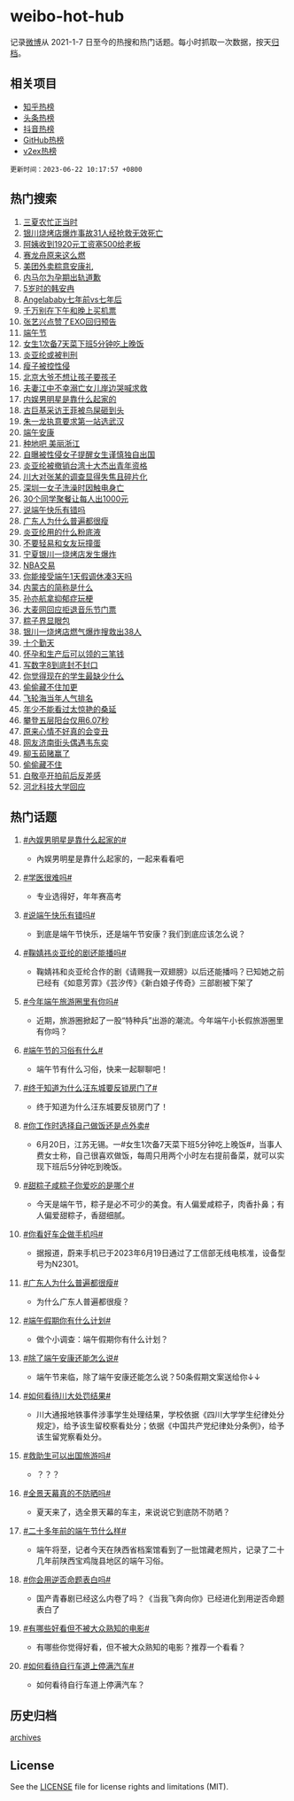 # weibo-hot-hub

记录[微博](https://www.weibo.com)从 2021-1-7 日至今的热搜和热门话题。每小时抓取一次数据，按天[归档](archives)。

## 相关项目

- [知乎热榜](https://github.com/lonnyzhang423/zhihu-hot-hub)
- [头条热榜](https://github.com/lonnyzhang423/toutiao-hot-hub)
- [抖音热榜](https://github.com/lonnyzhang423/douyin-hot-hub)
- [GitHub热榜](https://github.com/lonnyzhang423/github-hot-hub)
- [v2ex热榜](https://github.com/lonnyzhang423/v2ex-hot-hub)


`更新时间：2023-06-22 10:17:57 +0800`

## 热门搜索

1. [三夏农忙正当时](https://m.weibo.cn/search?containerid=100103type%3D1%26t%3D10%26q%3D%23%E4%B8%89%E5%A4%8F%E5%86%9C%E5%BF%99%E6%AD%A3%E5%BD%93%E6%97%B6%23&stream_entry_id=51&isnewpage=1&extparam=seat%3D1%26c_type%3D51%26dgr%3D0%26cate%3D10103%26pos%3D0%26stream_entry_id%3D51%26filter_type%3Drealtimehot%26display_time%3D1687400275%26pre_seqid%3D1687400275842027195114&luicode=10000011&lfid=106003type%253D25%2526t%253D3%2526disable_hot%253D1%2526filter_type%253Drealtimehot)
1. [银川烧烤店爆炸事故31人经抢救无效死亡](https://m.weibo.cn/search?containerid=100103type%3D1%26t%3D10%26q%3D%23%E9%93%B6%E5%B7%9D%E7%83%A7%E7%83%A4%E5%BA%97%E7%88%86%E7%82%B8%E4%BA%8B%E6%95%8531%E4%BA%BA%E7%BB%8F%E6%8A%A2%E6%95%91%E6%97%A0%E6%95%88%E6%AD%BB%E4%BA%A1%23&stream_entry_id=31&isnewpage=1&extparam=seat%3D1%26stream_entry_id%3D31%26flag%3D1%26dgr%3D0%26pos%3D0%26c_type%3D31%26band_rank%3D1%26lcate%3D5001%26cate%3D5001%26q%3D%2523%25E9%2593%25B6%25E5%25B7%259D%25E7%2583%25A7%25E7%2583%25A4%25E5%25BA%2597%25E7%2588%2586%25E7%2582%25B8%25E4%25BA%258B%25E6%2595%258531%25E4%25BA%25BA%25E7%25BB%258F%25E6%258A%25A2%25E6%2595%2591%25E6%2597%25A0%25E6%2595%2588%25E6%25AD%25BB%25E4%25BA%25A1%2523%26realpos%3D1%26filter_type%3Drealtimehot%26display_time%3D1687400275%26pre_seqid%3D1687400275842027195114&luicode=10000011&lfid=106003type%253D25%2526t%253D3%2526disable_hot%253D1%2526filter_type%253Drealtimehot)
1. [阿姨收到1920元工资塞500给老板](https://m.weibo.cn/search?containerid=100103type%3D1%26t%3D10%26q%3D%23%E9%98%BF%E5%A7%A8%E6%94%B6%E5%88%B01920%E5%85%83%E5%B7%A5%E8%B5%84%E5%A1%9E500%E7%BB%99%E8%80%81%E6%9D%BF%23&stream_entry_id=31&isnewpage=1&extparam=seat%3D1%26stream_entry_id%3D31%26flag%3D32768%26dgr%3D0%26pos%3D1%26c_type%3D31%26band_rank%3D2%26lcate%3D5001%26cate%3D5001%26q%3D%2523%25E9%2598%25BF%25E5%25A7%25A8%25E6%2594%25B6%25E5%2588%25B01920%25E5%2585%2583%25E5%25B7%25A5%25E8%25B5%2584%25E5%25A1%259E500%25E7%25BB%2599%25E8%2580%2581%25E6%259D%25BF%2523%26realpos%3D2%26filter_type%3Drealtimehot%26display_time%3D1687400275%26pre_seqid%3D1687400275842027195114&luicode=10000011&lfid=106003type%253D25%2526t%253D3%2526disable_hot%253D1%2526filter_type%253Drealtimehot)
1. [赛龙舟原来这么燃](https://m.weibo.cn/search?containerid=100103type%3D1%26t%3D10%26q%3D%23%E8%B5%9B%E9%BE%99%E8%88%9F%E5%8E%9F%E6%9D%A5%E8%BF%99%E4%B9%88%E7%87%83%23&stream_entry_id=31&isnewpage=1&extparam=seat%3D1%26stream_entry_id%3D31%26flag%3D0%26dgr%3D0%26pos%3D2%26c_type%3D31%26band_rank%3D3%26lcate%3D5001%26cate%3D5001%26q%3D%2523%25E8%25B5%259B%25E9%25BE%2599%25E8%2588%259F%25E5%258E%259F%25E6%259D%25A5%25E8%25BF%2599%25E4%25B9%2588%25E7%2587%2583%2523%26realpos%3D3%26filter_type%3Drealtimehot%26display_time%3D1687400275%26pre_seqid%3D1687400275842027195114&luicode=10000011&lfid=106003type%253D25%2526t%253D3%2526disable_hot%253D1%2526filter_type%253Drealtimehot)
1. [美团外卖粽意安康礼](https://m.weibo.cn/search?containerid=100103type%3D1%26t%3D10%26q%3D%23%E7%BE%8E%E5%9B%A2%E5%A4%96%E5%8D%96%E7%B2%BD%E6%84%8F%E5%AE%89%E5%BA%B7%E7%A4%BC%23&stream_entry_id=31&isnewpage=1&extparam=seat%3D1%26dgr%3D0%26filter_type%3Drealtimehot%26stream_entry_id%3D31%26topic_ad%3D1%26is_ad_pos%3D1%26c_type%3D31%26band_rank%3D4%26lcate%3D5001%26adid%3D193749%26q%3D%2523%25E7%25BE%258E%25E5%259B%25A2%25E5%25A4%2596%25E5%258D%2596%25E7%25B2%25BD%25E6%2584%258F%25E5%25AE%2589%25E5%25BA%25B7%25E7%25A4%25BC%2523%26cate%3D5001%26pos%3D3%26display_time%3D1687400275%26pre_seqid%3D1687400275842027195114&luicode=10000011&lfid=106003type%253D25%2526t%253D3%2526disable_hot%253D1%2526filter_type%253Drealtimehot)
1. [内马尔为孕期出轨道歉](https://m.weibo.cn/search?containerid=100103type%3D1%26t%3D10%26q%3D%23%E5%86%85%E9%A9%AC%E5%B0%94%E4%B8%BA%E5%AD%95%E6%9C%9F%E5%87%BA%E8%BD%A8%E9%81%93%E6%AD%89%23&stream_entry_id=31&isnewpage=1&extparam=seat%3D1%26stream_entry_id%3D31%26flag%3D2%26dgr%3D0%26pos%3D4%26c_type%3D31%26band_rank%3D4%26lcate%3D5001%26cate%3D5001%26q%3D%2523%25E5%2586%2585%25E9%25A9%25AC%25E5%25B0%2594%25E4%25B8%25BA%25E5%25AD%2595%25E6%259C%259F%25E5%2587%25BA%25E8%25BD%25A8%25E9%2581%2593%25E6%25AD%2589%2523%26realpos%3D4%26filter_type%3Drealtimehot%26display_time%3D1687400275%26pre_seqid%3D1687400275842027195114&luicode=10000011&lfid=106003type%253D25%2526t%253D3%2526disable_hot%253D1%2526filter_type%253Drealtimehot)
1. [5岁时的韩安冉](https://m.weibo.cn/search?containerid=100103type%3D1%26t%3D10%26q%3D%235%E5%B2%81%E6%97%B6%E7%9A%84%E9%9F%A9%E5%AE%89%E5%86%89%23&stream_entry_id=31&isnewpage=1&extparam=seat%3D1%26stream_entry_id%3D31%26flag%3D1%26dgr%3D0%26pos%3D5%26c_type%3D31%26band_rank%3D5%26lcate%3D5001%26cate%3D5001%26q%3D%25235%25E5%25B2%2581%25E6%2597%25B6%25E7%259A%2584%25E9%259F%25A9%25E5%25AE%2589%25E5%2586%2589%2523%26realpos%3D5%26filter_type%3Drealtimehot%26display_time%3D1687400275%26pre_seqid%3D1687400275842027195114&luicode=10000011&lfid=106003type%253D25%2526t%253D3%2526disable_hot%253D1%2526filter_type%253Drealtimehot)
1. [Angelababy七年前vs七年后](https://m.weibo.cn/search?containerid=100103type%3D1%26t%3D10%26q%3D%23Angelababy%E4%B8%83%E5%B9%B4%E5%89%8Dvs%E4%B8%83%E5%B9%B4%E5%90%8E%23&stream_entry_id=31&isnewpage=1&extparam=seat%3D1%26stream_entry_id%3D31%26flag%3D0%26dgr%3D0%26pos%3D6%26c_type%3D31%26band_rank%3D6%26lcate%3D5001%26cate%3D5001%26q%3D%2523Angelababy%25E4%25B8%2583%25E5%25B9%25B4%25E5%2589%258Dvs%25E4%25B8%2583%25E5%25B9%25B4%25E5%2590%258E%2523%26realpos%3D6%26filter_type%3Drealtimehot%26display_time%3D1687400275%26pre_seqid%3D1687400275842027195114&luicode=10000011&lfid=106003type%253D25%2526t%253D3%2526disable_hot%253D1%2526filter_type%253Drealtimehot)
1. [千万别在下午和晚上买机票](https://m.weibo.cn/search?containerid=100103type%3D1%26t%3D10%26q%3D%23%E5%8D%83%E4%B8%87%E5%88%AB%E5%9C%A8%E4%B8%8B%E5%8D%88%E5%92%8C%E6%99%9A%E4%B8%8A%E4%B9%B0%E6%9C%BA%E7%A5%A8%23&stream_entry_id=31&isnewpage=1&extparam=seat%3D1%26stream_entry_id%3D31%26flag%3D2%26dgr%3D0%26pos%3D7%26c_type%3D31%26band_rank%3D7%26lcate%3D5001%26cate%3D5001%26q%3D%2523%25E5%258D%2583%25E4%25B8%2587%25E5%2588%25AB%25E5%259C%25A8%25E4%25B8%258B%25E5%258D%2588%25E5%2592%258C%25E6%2599%259A%25E4%25B8%258A%25E4%25B9%25B0%25E6%259C%25BA%25E7%25A5%25A8%2523%26realpos%3D7%26filter_type%3Drealtimehot%26display_time%3D1687400275%26pre_seqid%3D1687400275842027195114&luicode=10000011&lfid=106003type%253D25%2526t%253D3%2526disable_hot%253D1%2526filter_type%253Drealtimehot)
1. [张艺兴点赞了EXO回归预告](https://m.weibo.cn/search?containerid=100103type%3D1%26t%3D10%26q%3D%23%E5%BC%A0%E8%89%BA%E5%85%B4%E7%82%B9%E8%B5%9E%E4%BA%86EXO%E5%9B%9E%E5%BD%92%E9%A2%84%E5%91%8A%23&stream_entry_id=31&isnewpage=1&extparam=seat%3D1%26stream_entry_id%3D31%26flag%3D1%26dgr%3D0%26pos%3D8%26c_type%3D31%26band_rank%3D8%26lcate%3D5001%26cate%3D5001%26q%3D%2523%25E5%25BC%25A0%25E8%2589%25BA%25E5%2585%25B4%25E7%2582%25B9%25E8%25B5%259E%25E4%25BA%2586EXO%25E5%259B%259E%25E5%25BD%2592%25E9%25A2%2584%25E5%2591%258A%2523%26realpos%3D8%26filter_type%3Drealtimehot%26display_time%3D1687400275%26pre_seqid%3D1687400275842027195114&luicode=10000011&lfid=106003type%253D25%2526t%253D3%2526disable_hot%253D1%2526filter_type%253Drealtimehot)
1. [端午节](https://m.weibo.cn/search?containerid=100103type%3D1%26t%3D10%26q%3D%E7%AB%AF%E5%8D%88%E8%8A%82&stream_entry_id=31&isnewpage=1&extparam=seat%3D1%26stream_entry_id%3D31%26flag%3D16%26dgr%3D0%26pos%3D9%26c_type%3D31%26band_rank%3D9%26lcate%3D5001%26cate%3D5001%26q%3D%25E7%25AB%25AF%25E5%258D%2588%25E8%258A%2582%26realpos%3D9%26filter_type%3Drealtimehot%26display_time%3D1687400275%26pre_seqid%3D1687400275842027195114&luicode=10000011&lfid=106003type%253D25%2526t%253D3%2526disable_hot%253D1%2526filter_type%253Drealtimehot)
1. [女生1次备7天菜下班5分钟吃上晚饭](https://m.weibo.cn/search?containerid=100103type%3D1%26t%3D10%26q%3D%23%E5%A5%B3%E7%94%9F1%E6%AC%A1%E5%A4%877%E5%A4%A9%E8%8F%9C%E4%B8%8B%E7%8F%AD5%E5%88%86%E9%92%9F%E5%90%83%E4%B8%8A%E6%99%9A%E9%A5%AD%23&stream_entry_id=31&isnewpage=1&extparam=seat%3D1%26stream_entry_id%3D31%26flag%3D2%26dgr%3D0%26pos%3D10%26c_type%3D31%26band_rank%3D10%26lcate%3D5001%26cate%3D5001%26q%3D%2523%25E5%25A5%25B3%25E7%2594%259F1%25E6%25AC%25A1%25E5%25A4%25877%25E5%25A4%25A9%25E8%258F%259C%25E4%25B8%258B%25E7%258F%25AD5%25E5%2588%2586%25E9%2592%259F%25E5%2590%2583%25E4%25B8%258A%25E6%2599%259A%25E9%25A5%25AD%2523%26realpos%3D10%26filter_type%3Drealtimehot%26display_time%3D1687400275%26pre_seqid%3D1687400275842027195114&luicode=10000011&lfid=106003type%253D25%2526t%253D3%2526disable_hot%253D1%2526filter_type%253Drealtimehot)
1. [炎亚纶或被判刑](https://m.weibo.cn/search?containerid=100103type%3D1%26t%3D10%26q%3D%23%E7%82%8E%E4%BA%9A%E7%BA%B6%E6%88%96%E8%A2%AB%E5%88%A4%E5%88%91%23&stream_entry_id=31&isnewpage=1&extparam=seat%3D1%26stream_entry_id%3D31%26flag%3D2%26dgr%3D0%26pos%3D11%26c_type%3D31%26band_rank%3D11%26lcate%3D5001%26cate%3D5001%26q%3D%2523%25E7%2582%258E%25E4%25BA%259A%25E7%25BA%25B6%25E6%2588%2596%25E8%25A2%25AB%25E5%2588%25A4%25E5%2588%2591%2523%26realpos%3D11%26filter_type%3Drealtimehot%26display_time%3D1687400275%26pre_seqid%3D1687400275842027195114&luicode=10000011&lfid=106003type%253D25%2526t%253D3%2526disable_hot%253D1%2526filter_type%253Drealtimehot)
1. [瘦子被控性侵](https://m.weibo.cn/search?containerid=100103type%3D1%26t%3D10%26q%3D%23%E7%98%A6%E5%AD%90%E8%A2%AB%E6%8E%A7%E6%80%A7%E4%BE%B5%23&stream_entry_id=31&isnewpage=1&extparam=seat%3D1%26stream_entry_id%3D31%26flag%3D2%26dgr%3D0%26pos%3D12%26c_type%3D31%26band_rank%3D12%26lcate%3D5001%26cate%3D5001%26q%3D%2523%25E7%2598%25A6%25E5%25AD%2590%25E8%25A2%25AB%25E6%258E%25A7%25E6%2580%25A7%25E4%25BE%25B5%2523%26realpos%3D12%26filter_type%3Drealtimehot%26display_time%3D1687400275%26pre_seqid%3D1687400275842027195114&luicode=10000011&lfid=106003type%253D25%2526t%253D3%2526disable_hot%253D1%2526filter_type%253Drealtimehot)
1. [北京大爷不想让孩子要孩子](https://m.weibo.cn/search?containerid=100103type%3D1%26t%3D10%26q%3D%23%E5%8C%97%E4%BA%AC%E5%A4%A7%E7%88%B7%E4%B8%8D%E6%83%B3%E8%AE%A9%E5%AD%A9%E5%AD%90%E8%A6%81%E5%AD%A9%E5%AD%90%23&stream_entry_id=31&isnewpage=1&extparam=seat%3D1%26stream_entry_id%3D31%26flag%3D2%26dgr%3D0%26pos%3D13%26c_type%3D31%26band_rank%3D13%26lcate%3D5001%26cate%3D5001%26q%3D%2523%25E5%258C%2597%25E4%25BA%25AC%25E5%25A4%25A7%25E7%2588%25B7%25E4%25B8%258D%25E6%2583%25B3%25E8%25AE%25A9%25E5%25AD%25A9%25E5%25AD%2590%25E8%25A6%2581%25E5%25AD%25A9%25E5%25AD%2590%2523%26realpos%3D13%26filter_type%3Drealtimehot%26display_time%3D1687400275%26pre_seqid%3D1687400275842027195114&luicode=10000011&lfid=106003type%253D25%2526t%253D3%2526disable_hot%253D1%2526filter_type%253Drealtimehot)
1. [夫妻江中不幸溺亡女儿岸边哭喊求救](https://m.weibo.cn/search?containerid=100103type%3D1%26t%3D10%26q%3D%23%E5%A4%AB%E5%A6%BB%E6%B1%9F%E4%B8%AD%E4%B8%8D%E5%B9%B8%E6%BA%BA%E4%BA%A1%E5%A5%B3%E5%84%BF%E5%B2%B8%E8%BE%B9%E5%93%AD%E5%96%8A%E6%B1%82%E6%95%91%23&stream_entry_id=31&isnewpage=1&extparam=seat%3D1%26stream_entry_id%3D31%26flag%3D0%26dgr%3D0%26pos%3D14%26c_type%3D31%26band_rank%3D14%26lcate%3D5001%26cate%3D5001%26q%3D%2523%25E5%25A4%25AB%25E5%25A6%25BB%25E6%25B1%259F%25E4%25B8%25AD%25E4%25B8%258D%25E5%25B9%25B8%25E6%25BA%25BA%25E4%25BA%25A1%25E5%25A5%25B3%25E5%2584%25BF%25E5%25B2%25B8%25E8%25BE%25B9%25E5%2593%25AD%25E5%2596%258A%25E6%25B1%2582%25E6%2595%2591%2523%26realpos%3D14%26filter_type%3Drealtimehot%26display_time%3D1687400275%26pre_seqid%3D1687400275842027195114&luicode=10000011&lfid=106003type%253D25%2526t%253D3%2526disable_hot%253D1%2526filter_type%253Drealtimehot)
1. [内娱男明星是靠什么起家的](https://m.weibo.cn/search?containerid=100103type%3D1%26t%3D10%26q%3D%23%E5%86%85%E5%A8%B1%E7%94%B7%E6%98%8E%E6%98%9F%E6%98%AF%E9%9D%A0%E4%BB%80%E4%B9%88%E8%B5%B7%E5%AE%B6%E7%9A%84%23&stream_entry_id=31&isnewpage=1&extparam=seat%3D1%26stream_entry_id%3D31%26flag%3D0%26dgr%3D0%26pos%3D15%26c_type%3D31%26band_rank%3D15%26lcate%3D5001%26cate%3D5001%26q%3D%2523%25E5%2586%2585%25E5%25A8%25B1%25E7%2594%25B7%25E6%2598%258E%25E6%2598%259F%25E6%2598%25AF%25E9%259D%25A0%25E4%25BB%2580%25E4%25B9%2588%25E8%25B5%25B7%25E5%25AE%25B6%25E7%259A%2584%2523%26realpos%3D15%26filter_type%3Drealtimehot%26display_time%3D1687400275%26pre_seqid%3D1687400275842027195114&luicode=10000011&lfid=106003type%253D25%2526t%253D3%2526disable_hot%253D1%2526filter_type%253Drealtimehot)
1. [古巨基采访王菲被鸟屎砸到头](https://m.weibo.cn/search?containerid=100103type%3D1%26t%3D10%26q%3D%23%E5%8F%A4%E5%B7%A8%E5%9F%BA%E9%87%87%E8%AE%BF%E7%8E%8B%E8%8F%B2%E8%A2%AB%E9%B8%9F%E5%B1%8E%E7%A0%B8%E5%88%B0%E5%A4%B4%23&stream_entry_id=31&isnewpage=1&extparam=seat%3D1%26stream_entry_id%3D31%26flag%3D0%26dgr%3D0%26pos%3D16%26c_type%3D31%26band_rank%3D16%26lcate%3D5001%26cate%3D5001%26q%3D%2523%25E5%258F%25A4%25E5%25B7%25A8%25E5%259F%25BA%25E9%2587%2587%25E8%25AE%25BF%25E7%258E%258B%25E8%258F%25B2%25E8%25A2%25AB%25E9%25B8%259F%25E5%25B1%258E%25E7%25A0%25B8%25E5%2588%25B0%25E5%25A4%25B4%2523%26realpos%3D16%26filter_type%3Drealtimehot%26display_time%3D1687400275%26pre_seqid%3D1687400275842027195114&luicode=10000011&lfid=106003type%253D25%2526t%253D3%2526disable_hot%253D1%2526filter_type%253Drealtimehot)
1. [朱一龙执意要求第一站选武汉](https://m.weibo.cn/search?containerid=100103type%3D1%26t%3D10%26q%3D%23%E6%9C%B1%E4%B8%80%E9%BE%99%E6%89%A7%E6%84%8F%E8%A6%81%E6%B1%82%E7%AC%AC%E4%B8%80%E7%AB%99%E9%80%89%E6%AD%A6%E6%B1%89%23&stream_entry_id=31&isnewpage=1&extparam=seat%3D1%26stream_entry_id%3D31%26flag%3D1%26dgr%3D0%26pos%3D17%26c_type%3D31%26band_rank%3D17%26lcate%3D5001%26cate%3D5001%26q%3D%2523%25E6%259C%25B1%25E4%25B8%2580%25E9%25BE%2599%25E6%2589%25A7%25E6%2584%258F%25E8%25A6%2581%25E6%25B1%2582%25E7%25AC%25AC%25E4%25B8%2580%25E7%25AB%2599%25E9%2580%2589%25E6%25AD%25A6%25E6%25B1%2589%2523%26realpos%3D17%26filter_type%3Drealtimehot%26display_time%3D1687400275%26pre_seqid%3D1687400275842027195114&luicode=10000011&lfid=106003type%253D25%2526t%253D3%2526disable_hot%253D1%2526filter_type%253Drealtimehot)
1. [端午安康](https://m.weibo.cn/search?containerid=100103type%3D1%26t%3D10%26q%3D%E7%AB%AF%E5%8D%88%E5%AE%89%E5%BA%B7&stream_entry_id=31&isnewpage=1&extparam=seat%3D1%26stream_entry_id%3D31%26flag%3D0%26dgr%3D0%26pos%3D18%26c_type%3D31%26band_rank%3D18%26lcate%3D5001%26cate%3D5001%26q%3D%25E7%25AB%25AF%25E5%258D%2588%25E5%25AE%2589%25E5%25BA%25B7%26realpos%3D18%26filter_type%3Drealtimehot%26display_time%3D1687400275%26pre_seqid%3D1687400275842027195114&luicode=10000011&lfid=106003type%253D25%2526t%253D3%2526disable_hot%253D1%2526filter_type%253Drealtimehot)
1. [种地吧 美丽浙江](https://m.weibo.cn/search?containerid=100103type%3D1%26t%3D10%26q%3D%E7%A7%8D%E5%9C%B0%E5%90%A7+%E7%BE%8E%E4%B8%BD%E6%B5%99%E6%B1%9F&stream_entry_id=31&isnewpage=1&extparam=seat%3D1%26stream_entry_id%3D31%26flag%3D0%26dgr%3D0%26pos%3D19%26c_type%3D31%26band_rank%3D19%26lcate%3D5001%26cate%3D5001%26q%3D%25E7%25A7%258D%25E5%259C%25B0%25E5%2590%25A7%2520%25E7%25BE%258E%25E4%25B8%25BD%25E6%25B5%2599%25E6%25B1%259F%26realpos%3D19%26filter_type%3Drealtimehot%26display_time%3D1687400275%26pre_seqid%3D1687400275842027195114&luicode=10000011&lfid=106003type%253D25%2526t%253D3%2526disable_hot%253D1%2526filter_type%253Drealtimehot)
1. [自曝被性侵女子提醒女生谨慎独自出国](https://m.weibo.cn/search?containerid=100103type%3D1%26t%3D10%26q%3D%23%E8%87%AA%E6%9B%9D%E8%A2%AB%E6%80%A7%E4%BE%B5%E5%A5%B3%E5%AD%90%E6%8F%90%E9%86%92%E5%A5%B3%E7%94%9F%E8%B0%A8%E6%85%8E%E7%8B%AC%E8%87%AA%E5%87%BA%E5%9B%BD%23&stream_entry_id=31&isnewpage=1&extparam=seat%3D1%26stream_entry_id%3D31%26flag%3D0%26dgr%3D0%26pos%3D20%26c_type%3D31%26band_rank%3D20%26lcate%3D5001%26cate%3D5001%26q%3D%2523%25E8%2587%25AA%25E6%259B%259D%25E8%25A2%25AB%25E6%2580%25A7%25E4%25BE%25B5%25E5%25A5%25B3%25E5%25AD%2590%25E6%258F%2590%25E9%2586%2592%25E5%25A5%25B3%25E7%2594%259F%25E8%25B0%25A8%25E6%2585%258E%25E7%258B%25AC%25E8%2587%25AA%25E5%2587%25BA%25E5%259B%25BD%2523%26realpos%3D20%26filter_type%3Drealtimehot%26display_time%3D1687400275%26pre_seqid%3D1687400275842027195114&luicode=10000011&lfid=106003type%253D25%2526t%253D3%2526disable_hot%253D1%2526filter_type%253Drealtimehot)
1. [炎亚纶被撤销台湾十大杰出青年资格](https://m.weibo.cn/search?containerid=100103type%3D1%26t%3D10%26q%3D%23%E7%82%8E%E4%BA%9A%E7%BA%B6%E8%A2%AB%E6%92%A4%E9%94%80%E5%8F%B0%E6%B9%BE%E5%8D%81%E5%A4%A7%E6%9D%B0%E5%87%BA%E9%9D%92%E5%B9%B4%E8%B5%84%E6%A0%BC%23&stream_entry_id=31&isnewpage=1&extparam=seat%3D1%26stream_entry_id%3D31%26flag%3D2%26dgr%3D0%26pos%3D21%26c_type%3D31%26band_rank%3D21%26lcate%3D5001%26cate%3D5001%26q%3D%2523%25E7%2582%258E%25E4%25BA%259A%25E7%25BA%25B6%25E8%25A2%25AB%25E6%2592%25A4%25E9%2594%2580%25E5%258F%25B0%25E6%25B9%25BE%25E5%258D%2581%25E5%25A4%25A7%25E6%259D%25B0%25E5%2587%25BA%25E9%259D%2592%25E5%25B9%25B4%25E8%25B5%2584%25E6%25A0%25BC%2523%26realpos%3D21%26filter_type%3Drealtimehot%26display_time%3D1687400275%26pre_seqid%3D1687400275842027195114&luicode=10000011&lfid=106003type%253D25%2526t%253D3%2526disable_hot%253D1%2526filter_type%253Drealtimehot)
1. [川大对张某的调查显得失焦且碎片化](https://m.weibo.cn/search?containerid=100103type%3D1%26t%3D10%26q%3D%23%E5%B7%9D%E5%A4%A7%E5%AF%B9%E5%BC%A0%E6%9F%90%E7%9A%84%E8%B0%83%E6%9F%A5%E6%98%BE%E5%BE%97%E5%A4%B1%E7%84%A6%E4%B8%94%E7%A2%8E%E7%89%87%E5%8C%96%23&stream_entry_id=31&isnewpage=1&extparam=seat%3D1%26stream_entry_id%3D31%26flag%3D2%26dgr%3D0%26pos%3D22%26c_type%3D31%26band_rank%3D22%26lcate%3D5001%26cate%3D5001%26q%3D%2523%25E5%25B7%259D%25E5%25A4%25A7%25E5%25AF%25B9%25E5%25BC%25A0%25E6%259F%2590%25E7%259A%2584%25E8%25B0%2583%25E6%259F%25A5%25E6%2598%25BE%25E5%25BE%2597%25E5%25A4%25B1%25E7%2584%25A6%25E4%25B8%2594%25E7%25A2%258E%25E7%2589%2587%25E5%258C%2596%2523%26realpos%3D22%26filter_type%3Drealtimehot%26display_time%3D1687400275%26pre_seqid%3D1687400275842027195114&luicode=10000011&lfid=106003type%253D25%2526t%253D3%2526disable_hot%253D1%2526filter_type%253Drealtimehot)
1. [深圳一女子洗澡时因触电身亡](https://m.weibo.cn/search?containerid=100103type%3D1%26t%3D10%26q%3D%23%E6%B7%B1%E5%9C%B3%E4%B8%80%E5%A5%B3%E5%AD%90%E6%B4%97%E6%BE%A1%E6%97%B6%E5%9B%A0%E8%A7%A6%E7%94%B5%E8%BA%AB%E4%BA%A1%23&stream_entry_id=31&isnewpage=1&extparam=seat%3D1%26stream_entry_id%3D31%26flag%3D0%26dgr%3D0%26pos%3D23%26c_type%3D31%26band_rank%3D23%26lcate%3D5001%26cate%3D5001%26q%3D%2523%25E6%25B7%25B1%25E5%259C%25B3%25E4%25B8%2580%25E5%25A5%25B3%25E5%25AD%2590%25E6%25B4%2597%25E6%25BE%25A1%25E6%2597%25B6%25E5%259B%25A0%25E8%25A7%25A6%25E7%2594%25B5%25E8%25BA%25AB%25E4%25BA%25A1%2523%26realpos%3D23%26filter_type%3Drealtimehot%26display_time%3D1687400275%26pre_seqid%3D1687400275842027195114&luicode=10000011&lfid=106003type%253D25%2526t%253D3%2526disable_hot%253D1%2526filter_type%253Drealtimehot)
1. [30个同学聚餐让每人出1000元](https://m.weibo.cn/search?containerid=100103type%3D1%26t%3D10%26q%3D%2330%E4%B8%AA%E5%90%8C%E5%AD%A6%E8%81%9A%E9%A4%90%E8%AE%A9%E6%AF%8F%E4%BA%BA%E5%87%BA1000%E5%85%83%23&stream_entry_id=31&isnewpage=1&extparam=seat%3D1%26stream_entry_id%3D31%26flag%3D0%26dgr%3D0%26pos%3D24%26c_type%3D31%26band_rank%3D24%26lcate%3D5001%26cate%3D5001%26q%3D%252330%25E4%25B8%25AA%25E5%2590%258C%25E5%25AD%25A6%25E8%2581%259A%25E9%25A4%2590%25E8%25AE%25A9%25E6%25AF%258F%25E4%25BA%25BA%25E5%2587%25BA1000%25E5%2585%2583%2523%26realpos%3D24%26filter_type%3Drealtimehot%26display_time%3D1687400275%26pre_seqid%3D1687400275842027195114&luicode=10000011&lfid=106003type%253D25%2526t%253D3%2526disable_hot%253D1%2526filter_type%253Drealtimehot)
1. [说端午快乐有错吗](https://m.weibo.cn/search?containerid=100103type%3D1%26t%3D10%26q%3D%23%E8%AF%B4%E7%AB%AF%E5%8D%88%E5%BF%AB%E4%B9%90%E6%9C%89%E9%94%99%E5%90%97%23&stream_entry_id=31&isnewpage=1&extparam=seat%3D1%26stream_entry_id%3D31%26flag%3D1%26dgr%3D0%26pos%3D25%26c_type%3D31%26band_rank%3D25%26lcate%3D5001%26cate%3D5001%26q%3D%2523%25E8%25AF%25B4%25E7%25AB%25AF%25E5%258D%2588%25E5%25BF%25AB%25E4%25B9%2590%25E6%259C%2589%25E9%2594%2599%25E5%2590%2597%2523%26realpos%3D25%26filter_type%3Drealtimehot%26display_time%3D1687400275%26pre_seqid%3D1687400275842027195114&luicode=10000011&lfid=106003type%253D25%2526t%253D3%2526disable_hot%253D1%2526filter_type%253Drealtimehot)
1. [广东人为什么普遍都很瘦](https://m.weibo.cn/search?containerid=100103type%3D1%26t%3D10%26q%3D%23%E5%B9%BF%E4%B8%9C%E4%BA%BA%E4%B8%BA%E4%BB%80%E4%B9%88%E6%99%AE%E9%81%8D%E9%83%BD%E5%BE%88%E7%98%A6%23&stream_entry_id=31&isnewpage=1&extparam=seat%3D1%26stream_entry_id%3D31%26flag%3D1%26dgr%3D0%26pos%3D26%26c_type%3D31%26band_rank%3D26%26lcate%3D5001%26cate%3D5001%26q%3D%2523%25E5%25B9%25BF%25E4%25B8%259C%25E4%25BA%25BA%25E4%25B8%25BA%25E4%25BB%2580%25E4%25B9%2588%25E6%2599%25AE%25E9%2581%258D%25E9%2583%25BD%25E5%25BE%2588%25E7%2598%25A6%2523%26realpos%3D26%26filter_type%3Drealtimehot%26display_time%3D1687400275%26pre_seqid%3D1687400275842027195114&luicode=10000011&lfid=106003type%253D25%2526t%253D3%2526disable_hot%253D1%2526filter_type%253Drealtimehot)
1. [炎亚纶用的什么粉底液](https://m.weibo.cn/search?containerid=100103type%3D1%26t%3D10%26q%3D%23%E7%82%8E%E4%BA%9A%E7%BA%B6%E7%94%A8%E7%9A%84%E4%BB%80%E4%B9%88%E7%B2%89%E5%BA%95%E6%B6%B2%23&stream_entry_id=31&isnewpage=1&extparam=seat%3D1%26stream_entry_id%3D31%26flag%3D0%26dgr%3D0%26pos%3D27%26c_type%3D31%26band_rank%3D27%26lcate%3D5001%26cate%3D5001%26q%3D%2523%25E7%2582%258E%25E4%25BA%259A%25E7%25BA%25B6%25E7%2594%25A8%25E7%259A%2584%25E4%25BB%2580%25E4%25B9%2588%25E7%25B2%2589%25E5%25BA%2595%25E6%25B6%25B2%2523%26realpos%3D27%26filter_type%3Drealtimehot%26display_time%3D1687400275%26pre_seqid%3D1687400275842027195114&luicode=10000011&lfid=106003type%253D25%2526t%253D3%2526disable_hot%253D1%2526filter_type%253Drealtimehot)
1. [不要轻易和女友玩撞蛋](https://m.weibo.cn/search?containerid=100103type%3D1%26t%3D10%26q%3D%23%E4%B8%8D%E8%A6%81%E8%BD%BB%E6%98%93%E5%92%8C%E5%A5%B3%E5%8F%8B%E7%8E%A9%E6%92%9E%E8%9B%8B%23&stream_entry_id=31&isnewpage=1&extparam=seat%3D1%26stream_entry_id%3D31%26flag%3D0%26dgr%3D0%26pos%3D28%26c_type%3D31%26band_rank%3D28%26lcate%3D5001%26cate%3D5001%26q%3D%2523%25E4%25B8%258D%25E8%25A6%2581%25E8%25BD%25BB%25E6%2598%2593%25E5%2592%258C%25E5%25A5%25B3%25E5%258F%258B%25E7%258E%25A9%25E6%2592%259E%25E8%259B%258B%2523%26realpos%3D28%26filter_type%3Drealtimehot%26display_time%3D1687400275%26pre_seqid%3D1687400275842027195114&luicode=10000011&lfid=106003type%253D25%2526t%253D3%2526disable_hot%253D1%2526filter_type%253Drealtimehot)
1. [宁夏银川一烧烤店发生爆炸](https://m.weibo.cn/search?containerid=100103type%3D1%26t%3D10%26q%3D%23%E5%AE%81%E5%A4%8F%E9%93%B6%E5%B7%9D%E4%B8%80%E7%83%A7%E7%83%A4%E5%BA%97%E5%8F%91%E7%94%9F%E7%88%86%E7%82%B8%23&stream_entry_id=31&isnewpage=1&extparam=seat%3D1%26stream_entry_id%3D31%26flag%3D0%26dgr%3D0%26pos%3D29%26c_type%3D31%26band_rank%3D29%26lcate%3D5001%26cate%3D5001%26q%3D%2523%25E5%25AE%2581%25E5%25A4%258F%25E9%2593%25B6%25E5%25B7%259D%25E4%25B8%2580%25E7%2583%25A7%25E7%2583%25A4%25E5%25BA%2597%25E5%258F%2591%25E7%2594%259F%25E7%2588%2586%25E7%2582%25B8%2523%26realpos%3D29%26filter_type%3Drealtimehot%26display_time%3D1687400275%26pre_seqid%3D1687400275842027195114&luicode=10000011&lfid=106003type%253D25%2526t%253D3%2526disable_hot%253D1%2526filter_type%253Drealtimehot)
1. [NBA交易](https://m.weibo.cn/search?containerid=100103type%3D1%26t%3D10%26q%3D%23NBA%E4%BA%A4%E6%98%93%23&stream_entry_id=31&isnewpage=1&extparam=seat%3D1%26stream_entry_id%3D31%26flag%3D1%26dgr%3D0%26pos%3D30%26c_type%3D31%26band_rank%3D30%26lcate%3D5001%26cate%3D5001%26q%3D%2523NBA%25E4%25BA%25A4%25E6%2598%2593%2523%26realpos%3D30%26filter_type%3Drealtimehot%26display_time%3D1687400275%26pre_seqid%3D1687400275842027195114&luicode=10000011&lfid=106003type%253D25%2526t%253D3%2526disable_hot%253D1%2526filter_type%253Drealtimehot)
1. [你能接受端午1天假调休凑3天吗](https://m.weibo.cn/search?containerid=100103type%3D1%26t%3D10%26q%3D%23%E4%BD%A0%E8%83%BD%E6%8E%A5%E5%8F%97%E7%AB%AF%E5%8D%881%E5%A4%A9%E5%81%87%E8%B0%83%E4%BC%91%E5%87%913%E5%A4%A9%E5%90%97%23&stream_entry_id=31&isnewpage=1&extparam=seat%3D1%26stream_entry_id%3D31%26flag%3D1%26dgr%3D0%26pos%3D31%26c_type%3D31%26band_rank%3D31%26lcate%3D5001%26cate%3D5001%26q%3D%2523%25E4%25BD%25A0%25E8%2583%25BD%25E6%258E%25A5%25E5%258F%2597%25E7%25AB%25AF%25E5%258D%25881%25E5%25A4%25A9%25E5%2581%2587%25E8%25B0%2583%25E4%25BC%2591%25E5%2587%25913%25E5%25A4%25A9%25E5%2590%2597%2523%26realpos%3D31%26filter_type%3Drealtimehot%26display_time%3D1687400275%26pre_seqid%3D1687400275842027195114&luicode=10000011&lfid=106003type%253D25%2526t%253D3%2526disable_hot%253D1%2526filter_type%253Drealtimehot)
1. [内蒙古的简称是什么](https://m.weibo.cn/search?containerid=100103type%3D1%26t%3D10%26q%3D%23%E5%86%85%E8%92%99%E5%8F%A4%E7%9A%84%E7%AE%80%E7%A7%B0%E6%98%AF%E4%BB%80%E4%B9%88%23&stream_entry_id=31&isnewpage=1&extparam=seat%3D1%26stream_entry_id%3D31%26flag%3D0%26dgr%3D0%26pos%3D32%26c_type%3D31%26band_rank%3D32%26lcate%3D5001%26cate%3D5001%26q%3D%2523%25E5%2586%2585%25E8%2592%2599%25E5%258F%25A4%25E7%259A%2584%25E7%25AE%2580%25E7%25A7%25B0%25E6%2598%25AF%25E4%25BB%2580%25E4%25B9%2588%2523%26realpos%3D32%26filter_type%3Drealtimehot%26display_time%3D1687400275%26pre_seqid%3D1687400275842027195114&luicode=10000011&lfid=106003type%253D25%2526t%253D3%2526disable_hot%253D1%2526filter_type%253Drealtimehot)
1. [孙亦航拿抑郁症玩梗](https://m.weibo.cn/search?containerid=100103type%3D1%26t%3D10%26q%3D%23%E5%AD%99%E4%BA%A6%E8%88%AA%E6%8B%BF%E6%8A%91%E9%83%81%E7%97%87%E7%8E%A9%E6%A2%97%23&stream_entry_id=31&isnewpage=1&extparam=seat%3D1%26stream_entry_id%3D31%26flag%3D0%26dgr%3D0%26pos%3D33%26c_type%3D31%26band_rank%3D33%26lcate%3D5001%26cate%3D5001%26q%3D%2523%25E5%25AD%2599%25E4%25BA%25A6%25E8%2588%25AA%25E6%258B%25BF%25E6%258A%2591%25E9%2583%2581%25E7%2597%2587%25E7%258E%25A9%25E6%25A2%2597%2523%26realpos%3D33%26filter_type%3Drealtimehot%26display_time%3D1687400275%26pre_seqid%3D1687400275842027195114&luicode=10000011&lfid=106003type%253D25%2526t%253D3%2526disable_hot%253D1%2526filter_type%253Drealtimehot)
1. [大麦网回应拒退音乐节门票](https://m.weibo.cn/search?containerid=100103type%3D1%26t%3D10%26q%3D%23%E5%A4%A7%E9%BA%A6%E7%BD%91%E5%9B%9E%E5%BA%94%E6%8B%92%E9%80%80%E9%9F%B3%E4%B9%90%E8%8A%82%E9%97%A8%E7%A5%A8%23&stream_entry_id=31&isnewpage=1&extparam=seat%3D1%26stream_entry_id%3D31%26flag%3D0%26dgr%3D0%26pos%3D34%26c_type%3D31%26band_rank%3D34%26lcate%3D5001%26cate%3D5001%26q%3D%2523%25E5%25A4%25A7%25E9%25BA%25A6%25E7%25BD%2591%25E5%259B%259E%25E5%25BA%2594%25E6%258B%2592%25E9%2580%2580%25E9%259F%25B3%25E4%25B9%2590%25E8%258A%2582%25E9%2597%25A8%25E7%25A5%25A8%2523%26realpos%3D34%26filter_type%3Drealtimehot%26display_time%3D1687400275%26pre_seqid%3D1687400275842027195114&luicode=10000011&lfid=106003type%253D25%2526t%253D3%2526disable_hot%253D1%2526filter_type%253Drealtimehot)
1. [粽子界显眼包](https://m.weibo.cn/search?containerid=100103type%3D1%26t%3D10%26q%3D%23%E7%B2%BD%E5%AD%90%E7%95%8C%E6%98%BE%E7%9C%BC%E5%8C%85%23&stream_entry_id=31&isnewpage=1&extparam=seat%3D1%26stream_entry_id%3D31%26flag%3D1%26dgr%3D0%26pos%3D35%26c_type%3D31%26band_rank%3D35%26lcate%3D5001%26cate%3D5001%26q%3D%2523%25E7%25B2%25BD%25E5%25AD%2590%25E7%2595%258C%25E6%2598%25BE%25E7%259C%25BC%25E5%258C%2585%2523%26realpos%3D35%26filter_type%3Drealtimehot%26display_time%3D1687400275%26pre_seqid%3D1687400275842027195114&luicode=10000011&lfid=106003type%253D25%2526t%253D3%2526disable_hot%253D1%2526filter_type%253Drealtimehot)
1. [银川一烧烤店燃气爆炸搜救出38人](https://m.weibo.cn/search?containerid=100103type%3D1%26t%3D10%26q%3D%23%E9%93%B6%E5%B7%9D%E4%B8%80%E7%83%A7%E7%83%A4%E5%BA%97%E7%87%83%E6%B0%94%E7%88%86%E7%82%B8%E6%90%9C%E6%95%91%E5%87%BA38%E4%BA%BA%23&stream_entry_id=31&isnewpage=1&extparam=seat%3D1%26stream_entry_id%3D31%26flag%3D1%26dgr%3D0%26pos%3D36%26c_type%3D31%26band_rank%3D36%26lcate%3D5001%26cate%3D5001%26q%3D%2523%25E9%2593%25B6%25E5%25B7%259D%25E4%25B8%2580%25E7%2583%25A7%25E7%2583%25A4%25E5%25BA%2597%25E7%2587%2583%25E6%25B0%2594%25E7%2588%2586%25E7%2582%25B8%25E6%2590%259C%25E6%2595%2591%25E5%2587%25BA38%25E4%25BA%25BA%2523%26realpos%3D36%26filter_type%3Drealtimehot%26display_time%3D1687400275%26pre_seqid%3D1687400275842027195114&luicode=10000011&lfid=106003type%253D25%2526t%253D3%2526disable_hot%253D1%2526filter_type%253Drealtimehot)
1. [十个勤天](https://m.weibo.cn/search?containerid=100103type%3D1%26t%3D10%26q%3D%E5%8D%81%E4%B8%AA%E5%8B%A4%E5%A4%A9&stream_entry_id=31&isnewpage=1&extparam=seat%3D1%26stream_entry_id%3D31%26flag%3D1%26dgr%3D0%26pos%3D37%26c_type%3D31%26band_rank%3D37%26lcate%3D5001%26cate%3D5001%26q%3D%25E5%258D%2581%25E4%25B8%25AA%25E5%258B%25A4%25E5%25A4%25A9%26realpos%3D37%26filter_type%3Drealtimehot%26display_time%3D1687400275%26pre_seqid%3D1687400275842027195114&luicode=10000011&lfid=106003type%253D25%2526t%253D3%2526disable_hot%253D1%2526filter_type%253Drealtimehot)
1. [怀孕和生产后可以领的三笔钱](https://m.weibo.cn/search?containerid=100103type%3D1%26t%3D10%26q%3D%E6%80%80%E5%AD%95%E5%92%8C%E7%94%9F%E4%BA%A7%E5%90%8E%E5%8F%AF%E4%BB%A5%E9%A2%86%E7%9A%84%E4%B8%89%E7%AC%94%E9%92%B1&stream_entry_id=31&isnewpage=1&extparam=seat%3D1%26stream_entry_id%3D31%26flag%3D0%26dgr%3D0%26pos%3D38%26c_type%3D31%26band_rank%3D38%26lcate%3D5001%26cate%3D5001%26q%3D%25E6%2580%2580%25E5%25AD%2595%25E5%2592%258C%25E7%2594%259F%25E4%25BA%25A7%25E5%2590%258E%25E5%258F%25AF%25E4%25BB%25A5%25E9%25A2%2586%25E7%259A%2584%25E4%25B8%2589%25E7%25AC%2594%25E9%2592%25B1%26realpos%3D38%26filter_type%3Drealtimehot%26display_time%3D1687400275%26pre_seqid%3D1687400275842027195114&luicode=10000011&lfid=106003type%253D25%2526t%253D3%2526disable_hot%253D1%2526filter_type%253Drealtimehot)
1. [写数字8到底封不封口](https://m.weibo.cn/search?containerid=100103type%3D1%26t%3D10%26q%3D%23%E5%86%99%E6%95%B0%E5%AD%978%E5%88%B0%E5%BA%95%E5%B0%81%E4%B8%8D%E5%B0%81%E5%8F%A3%23&stream_entry_id=31&isnewpage=1&extparam=seat%3D1%26stream_entry_id%3D31%26flag%3D1%26dgr%3D0%26pos%3D39%26c_type%3D31%26band_rank%3D39%26lcate%3D5001%26cate%3D5001%26q%3D%2523%25E5%2586%2599%25E6%2595%25B0%25E5%25AD%25978%25E5%2588%25B0%25E5%25BA%2595%25E5%25B0%2581%25E4%25B8%258D%25E5%25B0%2581%25E5%258F%25A3%2523%26realpos%3D39%26filter_type%3Drealtimehot%26display_time%3D1687400275%26pre_seqid%3D1687400275842027195114&luicode=10000011&lfid=106003type%253D25%2526t%253D3%2526disable_hot%253D1%2526filter_type%253Drealtimehot)
1. [你觉得现在的学生最缺少什么](https://m.weibo.cn/search?containerid=100103type%3D1%26t%3D10%26q%3D%E4%BD%A0%E8%A7%89%E5%BE%97%E7%8E%B0%E5%9C%A8%E7%9A%84%E5%AD%A6%E7%94%9F%E6%9C%80%E7%BC%BA%E5%B0%91%E4%BB%80%E4%B9%88&stream_entry_id=31&isnewpage=1&extparam=seat%3D1%26stream_entry_id%3D31%26flag%3D1%26dgr%3D0%26pos%3D40%26c_type%3D31%26band_rank%3D40%26lcate%3D5001%26cate%3D5001%26q%3D%25E4%25BD%25A0%25E8%25A7%2589%25E5%25BE%2597%25E7%258E%25B0%25E5%259C%25A8%25E7%259A%2584%25E5%25AD%25A6%25E7%2594%259F%25E6%259C%2580%25E7%25BC%25BA%25E5%25B0%2591%25E4%25BB%2580%25E4%25B9%2588%26realpos%3D40%26filter_type%3Drealtimehot%26display_time%3D1687400275%26pre_seqid%3D1687400275842027195114&luicode=10000011&lfid=106003type%253D25%2526t%253D3%2526disable_hot%253D1%2526filter_type%253Drealtimehot)
1. [偷偷藏不住加更](https://m.weibo.cn/search?containerid=100103type%3D1%26t%3D10%26q%3D%23%E5%81%B7%E5%81%B7%E8%97%8F%E4%B8%8D%E4%BD%8F%E5%8A%A0%E6%9B%B4%23&stream_entry_id=31&isnewpage=1&extparam=seat%3D1%26stream_entry_id%3D31%26flag%3D0%26dgr%3D0%26pos%3D41%26c_type%3D31%26band_rank%3D41%26lcate%3D5001%26cate%3D5001%26q%3D%2523%25E5%2581%25B7%25E5%2581%25B7%25E8%2597%258F%25E4%25B8%258D%25E4%25BD%258F%25E5%258A%25A0%25E6%259B%25B4%2523%26realpos%3D41%26filter_type%3Drealtimehot%26display_time%3D1687400275%26pre_seqid%3D1687400275842027195114&luicode=10000011&lfid=106003type%253D25%2526t%253D3%2526disable_hot%253D1%2526filter_type%253Drealtimehot)
1. [飞轮海当年人气排名](https://m.weibo.cn/search?containerid=100103type%3D1%26t%3D10%26q%3D%23%E9%A3%9E%E8%BD%AE%E6%B5%B7%E5%BD%93%E5%B9%B4%E4%BA%BA%E6%B0%94%E6%8E%92%E5%90%8D%23&stream_entry_id=31&isnewpage=1&extparam=seat%3D1%26stream_entry_id%3D31%26flag%3D0%26dgr%3D0%26pos%3D42%26c_type%3D31%26band_rank%3D42%26lcate%3D5001%26cate%3D5001%26q%3D%2523%25E9%25A3%259E%25E8%25BD%25AE%25E6%25B5%25B7%25E5%25BD%2593%25E5%25B9%25B4%25E4%25BA%25BA%25E6%25B0%2594%25E6%258E%2592%25E5%2590%258D%2523%26realpos%3D42%26filter_type%3Drealtimehot%26display_time%3D1687400275%26pre_seqid%3D1687400275842027195114&luicode=10000011&lfid=106003type%253D25%2526t%253D3%2526disable_hot%253D1%2526filter_type%253Drealtimehot)
1. [年少不能看过太惊艳的桑延](https://m.weibo.cn/search?containerid=100103type%3D1%26t%3D10%26q%3D%23%E5%B9%B4%E5%B0%91%E4%B8%8D%E8%83%BD%E7%9C%8B%E8%BF%87%E5%A4%AA%E6%83%8A%E8%89%B3%E7%9A%84%E6%A1%91%E5%BB%B6%23&stream_entry_id=31&isnewpage=1&extparam=seat%3D1%26stream_entry_id%3D31%26flag%3D1%26dgr%3D0%26pos%3D43%26c_type%3D31%26band_rank%3D43%26lcate%3D5001%26cate%3D5001%26q%3D%2523%25E5%25B9%25B4%25E5%25B0%2591%25E4%25B8%258D%25E8%2583%25BD%25E7%259C%258B%25E8%25BF%2587%25E5%25A4%25AA%25E6%2583%258A%25E8%2589%25B3%25E7%259A%2584%25E6%25A1%2591%25E5%25BB%25B6%2523%26realpos%3D43%26filter_type%3Drealtimehot%26display_time%3D1687400275%26pre_seqid%3D1687400275842027195114&luicode=10000011&lfid=106003type%253D25%2526t%253D3%2526disable_hot%253D1%2526filter_type%253Drealtimehot)
1. [攀登五层阳台仅用6.07秒](https://m.weibo.cn/search?containerid=100103type%3D1%26t%3D10%26q%3D%23%E6%94%80%E7%99%BB%E4%BA%94%E5%B1%82%E9%98%B3%E5%8F%B0%E4%BB%85%E7%94%A86.07%E7%A7%92%23&stream_entry_id=31&isnewpage=1&extparam=seat%3D1%26stream_entry_id%3D31%26flag%3D32768%26dgr%3D0%26pos%3D44%26c_type%3D31%26band_rank%3D44%26lcate%3D5001%26cate%3D5001%26q%3D%2523%25E6%2594%2580%25E7%2599%25BB%25E4%25BA%2594%25E5%25B1%2582%25E9%2598%25B3%25E5%258F%25B0%25E4%25BB%2585%25E7%2594%25A86.07%25E7%25A7%2592%2523%26realpos%3D44%26filter_type%3Drealtimehot%26display_time%3D1687400275%26pre_seqid%3D1687400275842027195114&luicode=10000011&lfid=106003type%253D25%2526t%253D3%2526disable_hot%253D1%2526filter_type%253Drealtimehot)
1. [原来心情不好真的会变丑](https://m.weibo.cn/search?containerid=100103type%3D1%26t%3D10%26q%3D%23%E5%8E%9F%E6%9D%A5%E5%BF%83%E6%83%85%E4%B8%8D%E5%A5%BD%E7%9C%9F%E7%9A%84%E4%BC%9A%E5%8F%98%E4%B8%91%23&stream_entry_id=31&isnewpage=1&extparam=seat%3D1%26stream_entry_id%3D31%26flag%3D0%26dgr%3D0%26pos%3D45%26c_type%3D31%26band_rank%3D45%26lcate%3D5001%26cate%3D5001%26q%3D%2523%25E5%258E%259F%25E6%259D%25A5%25E5%25BF%2583%25E6%2583%2585%25E4%25B8%258D%25E5%25A5%25BD%25E7%259C%259F%25E7%259A%2584%25E4%25BC%259A%25E5%258F%2598%25E4%25B8%2591%2523%26realpos%3D45%26filter_type%3Drealtimehot%26display_time%3D1687400275%26pre_seqid%3D1687400275842027195114&luicode=10000011&lfid=106003type%253D25%2526t%253D3%2526disable_hot%253D1%2526filter_type%253Drealtimehot)
1. [网友济南街头偶遇韦东奕](https://m.weibo.cn/search?containerid=100103type%3D1%26t%3D10%26q%3D%23%E7%BD%91%E5%8F%8B%E6%B5%8E%E5%8D%97%E8%A1%97%E5%A4%B4%E5%81%B6%E9%81%87%E9%9F%A6%E4%B8%9C%E5%A5%95%23&stream_entry_id=31&isnewpage=1&extparam=seat%3D1%26stream_entry_id%3D31%26flag%3D1%26dgr%3D0%26pos%3D46%26c_type%3D31%26band_rank%3D46%26lcate%3D5001%26cate%3D5001%26q%3D%2523%25E7%25BD%2591%25E5%258F%258B%25E6%25B5%258E%25E5%258D%2597%25E8%25A1%2597%25E5%25A4%25B4%25E5%2581%25B6%25E9%2581%2587%25E9%259F%25A6%25E4%25B8%259C%25E5%25A5%2595%2523%26realpos%3D46%26filter_type%3Drealtimehot%26display_time%3D1687400275%26pre_seqid%3D1687400275842027195114&luicode=10000011&lfid=106003type%253D25%2526t%253D3%2526disable_hot%253D1%2526filter_type%253Drealtimehot)
1. [柳玉茹赌赢了](https://m.weibo.cn/search?containerid=100103type%3D1%26t%3D10%26q%3D%23%E6%9F%B3%E7%8E%89%E8%8C%B9%E8%B5%8C%E8%B5%A2%E4%BA%86%23&stream_entry_id=31&isnewpage=1&extparam=seat%3D1%26stream_entry_id%3D31%26flag%3D0%26dgr%3D0%26pos%3D47%26c_type%3D31%26band_rank%3D47%26lcate%3D5001%26cate%3D5001%26q%3D%2523%25E6%259F%25B3%25E7%258E%2589%25E8%258C%25B9%25E8%25B5%258C%25E8%25B5%25A2%25E4%25BA%2586%2523%26realpos%3D47%26filter_type%3Drealtimehot%26display_time%3D1687400275%26pre_seqid%3D1687400275842027195114&luicode=10000011&lfid=106003type%253D25%2526t%253D3%2526disable_hot%253D1%2526filter_type%253Drealtimehot)
1. [偷偷藏不住](https://m.weibo.cn/search?containerid=100103type%3D1%26t%3D10%26q%3D%E5%81%B7%E5%81%B7%E8%97%8F%E4%B8%8D%E4%BD%8F&stream_entry_id=31&isnewpage=1&extparam=seat%3D1%26stream_entry_id%3D31%26flag%3D1%26dgr%3D0%26pos%3D48%26c_type%3D31%26band_rank%3D48%26lcate%3D5001%26cate%3D5001%26q%3D%25E5%2581%25B7%25E5%2581%25B7%25E8%2597%258F%25E4%25B8%258D%25E4%25BD%258F%26realpos%3D48%26filter_type%3Drealtimehot%26display_time%3D1687400275%26pre_seqid%3D1687400275842027195114&luicode=10000011&lfid=106003type%253D25%2526t%253D3%2526disable_hot%253D1%2526filter_type%253Drealtimehot)
1. [白敬亭开拍前后反差感](https://m.weibo.cn/search?containerid=100103type%3D1%26t%3D10%26q%3D%23%E7%99%BD%E6%95%AC%E4%BA%AD%E5%BC%80%E6%8B%8D%E5%89%8D%E5%90%8E%E5%8F%8D%E5%B7%AE%E6%84%9F%23&stream_entry_id=31&isnewpage=1&extparam=seat%3D1%26stream_entry_id%3D31%26flag%3D1%26dgr%3D0%26pos%3D49%26c_type%3D31%26band_rank%3D49%26lcate%3D5001%26cate%3D5001%26q%3D%2523%25E7%2599%25BD%25E6%2595%25AC%25E4%25BA%25AD%25E5%25BC%2580%25E6%258B%258D%25E5%2589%258D%25E5%2590%258E%25E5%258F%258D%25E5%25B7%25AE%25E6%2584%259F%2523%26realpos%3D49%26filter_type%3Drealtimehot%26display_time%3D1687400275%26pre_seqid%3D1687400275842027195114&luicode=10000011&lfid=106003type%253D25%2526t%253D3%2526disable_hot%253D1%2526filter_type%253Drealtimehot)
1. [河北科技大学回应](https://m.weibo.cn/search?containerid=100103type%3D1%26t%3D10%26q%3D%23%E6%B2%B3%E5%8C%97%E7%A7%91%E6%8A%80%E5%A4%A7%E5%AD%A6%E5%9B%9E%E5%BA%94%23&stream_entry_id=31&isnewpage=1&extparam=seat%3D1%26stream_entry_id%3D31%26flag%3D0%26dgr%3D0%26pos%3D50%26c_type%3D31%26band_rank%3D50%26lcate%3D5001%26cate%3D5001%26q%3D%2523%25E6%25B2%25B3%25E5%258C%2597%25E7%25A7%2591%25E6%258A%2580%25E5%25A4%25A7%25E5%25AD%25A6%25E5%259B%259E%25E5%25BA%2594%2523%26realpos%3D50%26filter_type%3Drealtimehot%26display_time%3D1687400275%26pre_seqid%3D1687400275842027195114&luicode=10000011&lfid=106003type%253D25%2526t%253D3%2526disable_hot%253D1%2526filter_type%253Drealtimehot)

## 热门话题

1. [#內娱男明星是靠什么起家的#](https://m.weibo.cn/search?containerid=231522type%3D1%26t%3D10%26q%3D%23%E5%85%A7%E5%A8%B1%E7%94%B7%E6%98%8E%E6%98%9F%E6%98%AF%E9%9D%A0%E4%BB%80%E4%B9%88%E8%B5%B7%E5%AE%B6%E7%9A%84%23&stream_entry_id=128&isnewpage=1&extparam=seat%3D1%26unitid%3D1687362554482%26cate%3D5004%26dgr%3D0%26lcate%3D5004%26c_type%3D128%26pos%3D1-0-0%26display_time%3D1687400277%26pre_seqid%3D1687400277036032430211&luicode=10000011&lfid=231648_-_4)
    - 內娱男明星是靠什么起家的，一起来看看吧

1. [#学医很难吗#](https://m.weibo.cn/search?containerid=231522type%3D1%26t%3D10%26q%3D%23%E5%AD%A6%E5%8C%BB%E5%BE%88%E9%9A%BE%E5%90%97%23&stream_entry_id=128&isnewpage=1&extparam=seat%3D1%26unitid%3D1687315380141%26cate%3D5004%26dgr%3D0%26lcate%3D5004%26c_type%3D128%26pos%3D1-0-1%26display_time%3D1687400277%26pre_seqid%3D1687400277036032430211&luicode=10000011&lfid=231648_-_4)
    - 专业选得好，年年赛高考

1. [#说端午快乐有错吗#](https://m.weibo.cn/search?containerid=231522type%3D1%26t%3D10%26q%3D%23%E8%AF%B4%E7%AB%AF%E5%8D%88%E5%BF%AB%E4%B9%90%E6%9C%89%E9%94%99%E5%90%97%23&stream_entry_id=128&isnewpage=1&extparam=seat%3D1%26unitid%3D1687397261526%26cate%3D5004%26dgr%3D0%26lcate%3D5004%26c_type%3D128%26pos%3D1-0-2%26display_time%3D1687400277%26pre_seqid%3D1687400277036032430211&luicode=10000011&lfid=231648_-_4)
    - 到底是端午节快乐，还是端午节安康？我们到底应该怎么说？

1. [#鞠婧祎炎亚纶的剧还能播吗#](https://m.weibo.cn/search?containerid=231522type%3D1%26t%3D10%26q%3D%23%E9%9E%A0%E5%A9%A7%E7%A5%8E%E7%82%8E%E4%BA%9A%E7%BA%B6%E7%9A%84%E5%89%A7%E8%BF%98%E8%83%BD%E6%92%AD%E5%90%97%23&stream_entry_id=128&isnewpage=1&extparam=seat%3D1%26unitid%3D1687311465346%26cate%3D5004%26dgr%3D0%26lcate%3D5004%26c_type%3D128%26pos%3D1-0-3%26display_time%3D1687400277%26pre_seqid%3D1687400277036032430211&luicode=10000011&lfid=231648_-_4)
    - 鞠婧祎和炎亚纶合作的剧《请赐我一双翅膀》以后还能播吗？已知她之前已经有《如意芳霏》《芸汐传》《新白娘子传奇》三部剧被下架了

1. [#今年端午旅游圈里有你吗#](https://m.weibo.cn/search?containerid=231522type%3D1%26t%3D10%26q%3D%23%E4%BB%8A%E5%B9%B4%E7%AB%AF%E5%8D%88%E6%97%85%E6%B8%B8%E5%9C%88%E9%87%8C%E6%9C%89%E4%BD%A0%E5%90%97%23&stream_entry_id=128&isnewpage=1&extparam=seat%3D1%26unitid%3D1687395780326%26cate%3D5004%26dgr%3D0%26lcate%3D5004%26c_type%3D128%26pos%3D1-0-4%26display_time%3D1687400277%26pre_seqid%3D1687400277036032430211&luicode=10000011&lfid=231648_-_4)
    - 近期，旅游圈掀起了一股“特种兵”出游的潮流。今年端午小长假旅游圈里有你吗？

1. [#端午节的习俗有什么#](https://m.weibo.cn/search?containerid=231522type%3D1%26t%3D10%26q%3D%23%E7%AB%AF%E5%8D%88%E8%8A%82%E7%9A%84%E4%B9%A0%E4%BF%97%E6%9C%89%E4%BB%80%E4%B9%88%23&stream_entry_id=128&isnewpage=1&extparam=seat%3D1%26unitid%3D1687324692905%26cate%3D5004%26dgr%3D0%26lcate%3D5004%26c_type%3D128%26pos%3D1-0-5%26display_time%3D1687400277%26pre_seqid%3D1687400277036032430211&luicode=10000011&lfid=231648_-_4)
    - 端午节有什么习俗，快来一起聊聊吧！

1. [#终于知道为什么汪东城要反锁房门了#](https://m.weibo.cn/search?containerid=231522type%3D1%26t%3D10%26q%3D%23%E7%BB%88%E4%BA%8E%E7%9F%A5%E9%81%93%E4%B8%BA%E4%BB%80%E4%B9%88%E6%B1%AA%E4%B8%9C%E5%9F%8E%E8%A6%81%E5%8F%8D%E9%94%81%E6%88%BF%E9%97%A8%E4%BA%86%23&stream_entry_id=128&isnewpage=1&extparam=seat%3D1%26unitid%3D1687303349015%26cate%3D5004%26dgr%3D0%26lcate%3D5004%26c_type%3D128%26pos%3D1-0-6%26display_time%3D1687400277%26pre_seqid%3D1687400277036032430211&luicode=10000011&lfid=231648_-_4)
    - 终于知道为什么汪东城要反锁房门了！

1. [#你工作时选择自己做饭还是点外卖#](https://m.weibo.cn/search?containerid=231522type%3D1%26t%3D10%26q%3D%23%E4%BD%A0%E5%B7%A5%E4%BD%9C%E6%97%B6%E9%80%89%E6%8B%A9%E8%87%AA%E5%B7%B1%E5%81%9A%E9%A5%AD%E8%BF%98%E6%98%AF%E7%82%B9%E5%A4%96%E5%8D%96%23&stream_entry_id=128&isnewpage=1&extparam=seat%3D1%26unitid%3D1687359249517%26cate%3D5004%26dgr%3D0%26lcate%3D5004%26c_type%3D128%26pos%3D1-0-7%26display_time%3D1687400277%26pre_seqid%3D1687400277036032430211&luicode=10000011&lfid=231648_-_4)
    - 6月20日，江苏无锡。一#女生1次备7天菜下班5分钟吃上晚饭#，当事人费女士称，自己很喜欢做饭，每周只用两个小时左右提前备菜，就可以实现下班后5分钟吃到晚饭。

1. [#甜粽子咸粽子你爱吃的是哪个#](https://m.weibo.cn/search?containerid=231522type%3D1%26t%3D10%26q%3D%23%E7%94%9C%E7%B2%BD%E5%AD%90%E5%92%B8%E7%B2%BD%E5%AD%90%E4%BD%A0%E7%88%B1%E5%90%83%E7%9A%84%E6%98%AF%E5%93%AA%E4%B8%AA%23&stream_entry_id=128&isnewpage=1&extparam=seat%3D1%26unitid%3D1687396068904%26cate%3D5004%26dgr%3D0%26lcate%3D5004%26c_type%3D128%26pos%3D1-0-8%26display_time%3D1687400277%26pre_seqid%3D1687400277036032430211&luicode=10000011&lfid=231648_-_4)
    - 今天是端午节，粽子是必不可少的美食。有人偏爱咸粽子，肉香扑鼻；有人偏爱甜粽子，香甜细腻。

1. [#你看好车企做手机吗#](https://m.weibo.cn/search?containerid=231522type%3D1%26t%3D10%26q%3D%23%E4%BD%A0%E7%9C%8B%E5%A5%BD%E8%BD%A6%E4%BC%81%E5%81%9A%E6%89%8B%E6%9C%BA%E5%90%97%23&stream_entry_id=128&isnewpage=1&extparam=seat%3D1%26unitid%3D1687246072219%26cate%3D5004%26dgr%3D0%26lcate%3D5004%26c_type%3D128%26pos%3D1-0-9%26display_time%3D1687400277%26pre_seqid%3D1687400277036032430211&luicode=10000011&lfid=231648_-_4)
    - 据报道，蔚来手机已于2023年6月19日通过了工信部无线电核准，设备型号为N2301。

1. [#广东人为什么普遍都很瘦#](https://m.weibo.cn/search?containerid=231522type%3D1%26t%3D10%26q%3D%23%E5%B9%BF%E4%B8%9C%E4%BA%BA%E4%B8%BA%E4%BB%80%E4%B9%88%E6%99%AE%E9%81%8D%E9%83%BD%E5%BE%88%E7%98%A6%23&stream_entry_id=128&isnewpage=1&extparam=seat%3D1%26unitid%3D1687398765534%26cate%3D5004%26dgr%3D0%26lcate%3D5004%26c_type%3D128%26pos%3D1-0-10%26display_time%3D1687400277%26pre_seqid%3D1687400277036032430211&luicode=10000011&lfid=231648_-_4)
    - 为什么广东人普遍都很瘦？

1. [#端午假期你有什么计划#](https://m.weibo.cn/search?containerid=231522type%3D1%26t%3D10%26q%3D%23%E7%AB%AF%E5%8D%88%E5%81%87%E6%9C%9F%E4%BD%A0%E6%9C%89%E4%BB%80%E4%B9%88%E8%AE%A1%E5%88%92%23&stream_entry_id=128&isnewpage=1&extparam=seat%3D1%26unitid%3D1687353517035%26cate%3D5004%26dgr%3D0%26lcate%3D5004%26c_type%3D128%26pos%3D1-0-11%26display_time%3D1687400277%26pre_seqid%3D1687400277036032430211&luicode=10000011&lfid=231648_-_4)
    - 做个小调查：端午假期你有什么计划？

1. [#除了端午安康还能怎么说#](https://m.weibo.cn/search?containerid=231522type%3D1%26t%3D10%26q%3D%23%E9%99%A4%E4%BA%86%E7%AB%AF%E5%8D%88%E5%AE%89%E5%BA%B7%E8%BF%98%E8%83%BD%E6%80%8E%E4%B9%88%E8%AF%B4%23&stream_entry_id=128&isnewpage=1&extparam=seat%3D1%26unitid%3D1687389456245%26cate%3D5004%26dgr%3D0%26lcate%3D5004%26c_type%3D128%26pos%3D1-0-12%26display_time%3D1687400277%26pre_seqid%3D1687400277036032430211&luicode=10000011&lfid=231648_-_4)
    - 端午节来临，除了端午安康还能怎么说？50条假期文案送给你↓↓

1. [#如何看待川大处罚结果#](https://m.weibo.cn/search?containerid=231522type%3D1%26t%3D10%26q%3D%23%E5%A6%82%E4%BD%95%E7%9C%8B%E5%BE%85%E5%B7%9D%E5%A4%A7%E5%A4%84%E7%BD%9A%E7%BB%93%E6%9E%9C%23&stream_entry_id=128&isnewpage=1&extparam=seat%3D1%26unitid%3D1687338533993%26cate%3D5004%26dgr%3D0%26lcate%3D5004%26c_type%3D128%26pos%3D1-0-13%26display_time%3D1687400277%26pre_seqid%3D1687400277036032430211&luicode=10000011&lfid=231648_-_4)
    - 川大通报地铁事件涉事学生处理结果，学校依据《四川大学学生纪律处分规定》，给予该生留校察看处分；依据《中国共产党纪律处分条例》，给予该生留党察看处分。

1. [#救助生可以出国旅游吗#](https://m.weibo.cn/search?containerid=231522type%3D1%26t%3D10%26q%3D%23%E6%95%91%E5%8A%A9%E7%94%9F%E5%8F%AF%E4%BB%A5%E5%87%BA%E5%9B%BD%E6%97%85%E6%B8%B8%E5%90%97%23&stream_entry_id=128&isnewpage=1&extparam=seat%3D1%26unitid%3D1687390659670%26cate%3D5004%26dgr%3D0%26lcate%3D5004%26c_type%3D128%26pos%3D1-0-14%26display_time%3D1687400277%26pre_seqid%3D1687400277036032430211&luicode=10000011&lfid=231648_-_4)
    - ？？？

1. [#全景天幕真的不防晒吗#](https://m.weibo.cn/search?containerid=231522type%3D1%26t%3D10%26q%3D%23%E5%85%A8%E6%99%AF%E5%A4%A9%E5%B9%95%E7%9C%9F%E7%9A%84%E4%B8%8D%E9%98%B2%E6%99%92%E5%90%97%23&stream_entry_id=128&isnewpage=1&extparam=seat%3D1%26unitid%3D1687340272281%26cate%3D5004%26dgr%3D0%26lcate%3D5004%26c_type%3D128%26pos%3D1-0-15%26display_time%3D1687400277%26pre_seqid%3D1687400277036032430211&luicode=10000011&lfid=231648_-_4)
    - 夏天来了，选全景天幕的车主，来说说它到底防不防晒？

1. [#二十多年前的端午节什么样#](https://m.weibo.cn/search?containerid=231522type%3D1%26t%3D10%26q%3D%23%E4%BA%8C%E5%8D%81%E5%A4%9A%E5%B9%B4%E5%89%8D%E7%9A%84%E7%AB%AF%E5%8D%88%E8%8A%82%E4%BB%80%E4%B9%88%E6%A0%B7%23&stream_entry_id=128&isnewpage=1&extparam=seat%3D1%26unitid%3D1687389453136%26cate%3D5004%26dgr%3D0%26lcate%3D5004%26c_type%3D128%26pos%3D1-0-16%26display_time%3D1687400277%26pre_seqid%3D1687400277036032430211&luicode=10000011&lfid=231648_-_4)
    - 端午将至，记者今天在陕西省档案馆看到了一批馆藏老照片，记录了二十几年前陕西宝鸡陇县地区的端午习俗。

1. [#你会用逆否命题表白吗#](https://m.weibo.cn/search?containerid=231522type%3D1%26t%3D10%26q%3D%23%E4%BD%A0%E4%BC%9A%E7%94%A8%E9%80%86%E5%90%A6%E5%91%BD%E9%A2%98%E8%A1%A8%E7%99%BD%E5%90%97%23&stream_entry_id=128&isnewpage=1&extparam=seat%3D1%26unitid%3D1687389167160%26cate%3D5004%26dgr%3D0%26lcate%3D5004%26c_type%3D128%26pos%3D1-0-17%26display_time%3D1687400277%26pre_seqid%3D1687400277036032430211&luicode=10000011&lfid=231648_-_4)
    - 国产青春剧已经这么内卷了吗？《当我飞奔向你》已经进化到用逆否命题表白了

1. [#有哪些好看但不被大众熟知的电影#](https://m.weibo.cn/search?containerid=231522type%3D1%26t%3D10%26q%3D%23%E6%9C%89%E5%93%AA%E4%BA%9B%E5%A5%BD%E7%9C%8B%E4%BD%86%E4%B8%8D%E8%A2%AB%E5%A4%A7%E4%BC%97%E7%86%9F%E7%9F%A5%E7%9A%84%E7%94%B5%E5%BD%B1%23&stream_entry_id=128&isnewpage=1&extparam=seat%3D1%26unitid%3D1687266839448%26cate%3D5004%26dgr%3D0%26lcate%3D5004%26c_type%3D128%26pos%3D1-0-18%26display_time%3D1687400277%26pre_seqid%3D1687400277036032430211&luicode=10000011&lfid=231648_-_4)
    - 有哪些你觉得好看，但不被大众熟知的电影？推荐一个看看？

1. [#如何看待自行车道上停满汽车#](https://m.weibo.cn/search?containerid=231522type%3D1%26t%3D10%26q%3D%23%E5%A6%82%E4%BD%95%E7%9C%8B%E5%BE%85%E8%87%AA%E8%A1%8C%E8%BD%A6%E9%81%93%E4%B8%8A%E5%81%9C%E6%BB%A1%E6%B1%BD%E8%BD%A6%23&stream_entry_id=128&isnewpage=1&extparam=seat%3D1%26unitid%3D1687315386943%26cate%3D5004%26dgr%3D0%26lcate%3D5004%26c_type%3D128%26pos%3D1-0-19%26display_time%3D1687400277%26pre_seqid%3D1687400277036032430211&luicode=10000011&lfid=231648_-_4)
    - 如何看待自行车道上停满汽车？


## 历史归档

[archives](archives)

## License

See the [LICENSE](LICENSE) file for license rights and limitations (MIT).
